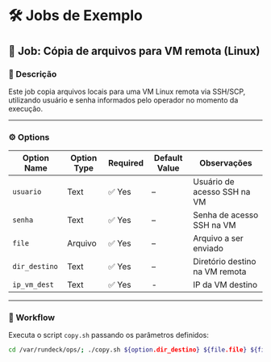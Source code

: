 # 🛠️ Jobs de Exemplo

## 📁 Job: Cópia de arquivos para VM remota (Linux)

### 🎯 Descrição
Este job copia arquivos locais para uma VM Linux remota via SSH/SCP, utilizando usuário e senha informados pelo operador no momento da execução.

---

### ⚙️ Options

| Option Name   | Option Type | Required | Default Value      | Observações                         |
|---------------|-------------|----------|---------------------|------------------------------------|
| `usuario`     | Text        | ✅ Yes   | –                   | Usuário de acesso SSH na VM        |
| `senha`       | Text        | ✅ Yes   | –                   | Senha de acesso SSH na VM          |
| `file`        | Arquivo     | ✅ Yes   | –                   | Arquivo a ser enviado              |
| `dir_destino` | Text        | ✅ Yes   | –                   | Diretório destino na VM remota     |
| `ip_vm_dest`  | Text        | ✅ Yes   | -                   | IP da VM destino                   |

---

### 🔄 Workflow

Executa o script `copy.sh` passando os parâmetros definidos:

```bash
cd /var/rundeck/ops/; ./copy.sh ${option.dir_destino} ${file.file} ${file.file.fileName} ${option.ip_vm_dest} ${option.usuario} ${option.senha}
```
